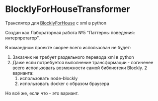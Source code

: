 # BlocklyForHouseTransformer

Транслятор для [BlocklyForHouse](https://github.com/ankokovin/BlocklyForHouse) c xml в python

Создан как Лабораторная работа №5 "Паттерны поведения: интерпретатор".

В командном проекте скорее всего использован не будет:
1. Заказчик не требует раздельного перевода xml в python
2. Даже если потребуется выполнение трансформации - логиченее всего использовать возможности самой библиотеки Blockly. 2 варианта:
    1. использовать node-blockly
    2. использовать docker с образом браузера
    
Но всё же, если что - это вариант.
